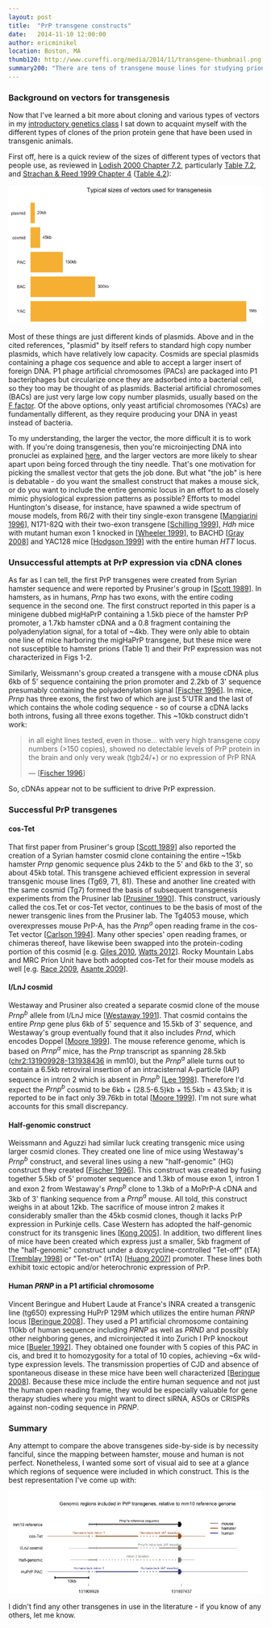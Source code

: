 ```yaml
---
layout: post
title:  "PrP transgene constructs"
date:   2014-11-10 12:00:00
author: ericminikel
location: Boston, MA
thumb120: http://www.cureffi.org/media/2014/11/transgene-thumbnail.png
summary200: "There are tens of transgene mouse lines for studying prions, but they're all based on just four Prnp clones. Here's a side-by-side comparison."
---
```


### Background on vectors for transgenesis

Now that I've learned a bit more about cloning and various types of vectors in my [introductory genetics class](/tag/genetics-201/) I sat down to acquaint myself with the different types of clones of the prion protein gene that have been used in transgenic animals.

First off, here is a quick review of the sizes of different types of vectors that people use, as reviewed in [Lodish 2000 Chapter 7.2](http://www.ncbi.nlm.nih.gov/books/NBK21696/), particularly [Table 7.2](http://www.ncbi.nlm.nih.gov/books/NBK21696/table/A1625/?report=objectonly), and [Strachan & Reed 1999 Chapter 4](http://www.ncbi.nlm.nih.gov/books/NBK7579/) ([Table 4.2](http://www.ncbi.nlm.nih.gov/books/NBK7579/table/A423/?report=objectonly)):

![](/media/2014/11/vector-size-comparison.png)

Most of these things are just different kinds of plasmids. Above and in the cited references, "plasmid" by itself refers to standard high copy number plasmids, which have relatively low capacity. Cosmids are special plasmids containing a phage cos sequence and able to accept a larger insert of foreign DNA. P1 phage artificial chromosomes (PACs) are packaged into P1 bacteriphages but circularize once they are adsorbed into a bacterial cell, so they too may be thought of as plasmids. Bacterial artificial chromosomes (BACs) are just very large low copy number plasmids, usually based on the [F factor](http://en.wikipedia.org/wiki/Fertility_factor). Of the above options, only yeast artificial chromosomes (YACs) are fundamentally different, as they require producing your DNA in yeast instead of bacteria.

To my understanding, the larger the vector, the more difficult it is to work with. If you're doing transgenesis, then you're microinjecting DNA into pronuclei as explained [here](/2014/11/10/genetics-21/), and the larger vectors are more likely to shear apart upon being forced through the tiny needle. That's one motivation for picking the smallest vector that gets the job done. But what "the job" is here is debatable - do you want the smallest construct that makes a mouse sick, or do you want to include the entire genomic locus in an effort to as closely mimic physiological expression patterns as possible? Efforts to model Huntington's disease, for instance, have spawned a wide spectrum of mouse models, from R6/2 with their tiny single-exon transgene [[Mangiarini 1996]], N171-82Q with their two-exon transgene [[Schilling 1999]], *Hdh* mice with mutant human exon 1 knocked in [[Wheeler 1999]], to BACHD [[Gray 2008]] and YAC128 mice [[Hodgson 1999]] with the entire human *HTT* locus.

### Unsuccessful attempts at PrP expression via cDNA clones

As far as I can tell, the first PrP transgenes were created from Syrian hamster sequence and were reported by Prusiner's group in [[Scott 1989]]. In hamsters, as in humans, *Prnp* has two exons, with the entire coding sequence in the second one. The first construct reported in this paper is a minigene dubbed migHaPrP containing a 1.5kb piece of the hamster PrP promoter, a 1.7kb hamster cDNA and a 0.8 fragment containing the polyadenylation signal, for a total of ~4kb. They were only able to obtain one line of mice harboring the migHaPrP transgene, but these mice were not susceptible to hamster prions (Table 1) and their PrP expression was not characterized in Figs 1-2.

Similarly, Weissmann's group created a transgene with a mouse cDNA plus 6kb of 5' sequence containing the prion promoter and 2.2kb of 3' sequence presumably containing the polyadenylation signal [[Fischer 1996]]. In mice, *Prnp* has three exons, the first two of which are just 5'UTR and the last of which contains the whole coding sequence - so of course a cDNA lacks both introns, fusing all three exons together. This ~10kb construct didn't work:

> in all eight lines tested, even in those... with very high transgene copy numbers (>150 copies), showed no detectable levels of PrP protein in the brain and only very weak (tgb24/+) or no expression of PrP RNA
>
> &mdash; [[Fischer 1996]]

So, cDNAs appear not to be sufficient to drive PrP expression.

### Successful PrP transgenes

#### cos-Tet

That first paper from Prusiner's group [[Scott 1989]] also reported the creation of a Syrian hamster cosmid clone containing the entire ~15kb hamster *Prnp* genomic sequence plus 24kb to the 5' and 6kb to the 3', so about 45kb total. This transgene achieved efficient expression in several transgenic mouse lines (Tg69, 71, 81). These and another line created with the same cosmid (Tg7) formed the basis of subsequent transgenesis experiments from the Prusiner lab [[Prusiner 1990]]. This construct, variously called the cos.Tet or cos-Tet vector, continues to be the basis of most of the newer transgenic lines from the Prusiner lab. The Tg4053 mouse, which overexpresses mouse PrP-A, has the <em>Prnp<sup>a</sup></em> open reading frame in the cos-Tet vector [[Carlson 1994]]. Many other species' open reading frames, or chimeras thereof, have likewise been swapped into the protein-coding portion of this cosmid [e.g. [Giles 2010], [Watts 2012]]. Rocky Mountain Labs and MRC Prion Unit have both adopted cos-Tet for their mouse models as well [e.g. [Race 2009], [Asante 2009]].

#### I/LnJ cosmid

Westaway and Prusiner also created a separate cosmid clone of the mouse <em>Prnp<sup>b</sup></em> allele from I/LnJ mice [[Westaway 1991]]. That cosmid contains the entire *Prnp* gene plus 6kb of 5' sequence and 15.5kb of 3' sequence, and Westaway's group eventually found that it also includes *Prnd*, which encodes Doppel [[Moore 1999]]. The mouse reference genome, which is based on <em>Prnp<sup>a</sup></em> mice, has the *Prnp* transcript as spanning 28.5kb ([chr2:131909928-131938436](http://genome.ucsc.edu/cgi-bin/hgTracks?db=mm10&position=chr2%3A131909928-131938436&hgsid=394602175_958oqH8aGOkzNeTkRZAx3DBMKGgW) in mm10), but the  <em>Prnp<sup>a</sup></em> allele turns out to contain a 6.5kb retroviral insertion of an intracisternal A-particle (IAP) sequence in intron 2 which is absent in <em>Prnp<sup>b</sup></em> [[Lee 1998]]. Therefore I'd expect the <em>Prnp<sup>b</sup></em> cosmid to be 6kb + (28.5-6.5)kb + 15.5kb = 43.5kb; it is reported to be in fact only 39.76kb in total [[Moore 1999]]. I'm not sure what accounts for this small discrepancy.

#### Half-genomic construct

Weissmann and Aguzzi had similar luck creating transgenic mice using larger cosmid clones. They created one line of mice using Westaway's <em>Prnp<sup>b</sup></em> construct, and several lines using a new "half-genomic" (HG) construct they created [[Fischer 1996]]. This construct was created by fusing together 5.5kb of 5' promoter sequence and 1.3kb of mouse exon 1, intron 1 and exon 2 from Westaway's <em>Prnp<sup>b</sup></em> clone to 1.3kb of a MoPrP-A cDNA and 3kb of 3' flanking sequence from a <em>Prnp<sup>a</sup></em> mouse. All told, this construct weighs in at about 12kb. The sacrifice of mouse intron 2 makes it considerably smaller than the 45kb cosmid clones, though it lacks PrP expression in Purkinje cells. Case Western has adopted the half-genomic construct for its transgenic lines [[Kong 2005]]. In addition, two different lines of mice have been created which express just a smaller, 5kb fragment of the "half-genomic" construct under a doxycycline-controlled "Tet-off" (tTA) [[Tremblay 1998]] or "Tet-on" (rtTA) [[Huang 2007]] promoter. These lines both exhibit toxic ectopic and/or heterochronic expression of PrP.

#### Human *PRNP* in a P1 artificial chromosome 

Vincent Beringue and Hubert Laude at France's INRA created a transgenic line (tg650) expressing HuPrP 129M which utilizes the entire human *PRNP* locus [[Beringue 2008]]. They used a P1 artificial chromosome containing 110kb of human sequence including 
*PRNP* as well as *PRND* and possibly other neighboring genes, and microinjected it into Zurich I PrP knockout mice [[Bueler 1992]]. They obtained one founder with 5 copies of this PAC in cis, and bred it to homozygosity for a total of 10 copies, achieving ~6x wild-type expression levels. The transmission properties of CJD and absence of spontaneous disease in these mice have been well characterized [[Beringue 2008]]. Because these mice include the entire human sequence and not just the human open reading frame, they would be especially valuable for gene therapy studies where you might want to direct siRNA, ASOs or CRISPRs against non-coding sequence in *PRNP*.

### Summary

Any attempt to compare the above transgenes side-by-side is by necessity fanciful, since the mapping between hamster, mouse and human is not perfect. Nonetheless, I wanted some sort of visual aid to see at a glance which regions of sequence were included in which construct. This is the best representation I've come up with:

![](/media/2014/11/transgene-comparison.png)

I didn't find any other transgenes in use in the literature - if you know of any others, let me know.


[Mangiarini 1996]: http://www.ncbi.nlm.nih.gov/pubmed/8898202 "Mangiarini L, Sathasivam K, Seller M, Cozens B, Harper A, Hetherington C, Lawton M, Trottier Y, Lehrach H, Davies SW, Bates GP. Exon 1 of the HD gene with  an expanded CAG repeat is sufficient to cause a progressive neurological phenotype in transgenic mice. Cell. 1996 Nov 1;87(3):493-506. PubMed PMID: 8898202."

[Schilling 1999]: http://www.ncbi.nlm.nih.gov/pubmed/9949199 "Schilling G, Becher MW, Sharp AH, Jinnah HA, Duan K, Kotzuk JA, Slunt HH, Ratovitski T, Cooper JK, Jenkins NA, Copeland NG, Price DL, Ross CA, Borchelt DR. Intranuclear inclusions and neuritic aggregates in transgenic mice expressing a mutant N-terminal fragment of huntingtin. Hum Mol Genet. 1999 Mar;8(3):397-407. Erratum in: Hum Mol Genet 1999 May;8(5):943. PubMed PMID: 9949199."

[Wheeler 1999]: http://www.ncbi.nlm.nih.gov/pubmed/9887339 "Wheeler VC, Auerbach W, White JK, Srinidhi J, Auerbach A, Ryan A, Duyao MP, Vrbanac V, Weaver M, Gusella JF, Joyner AL, MacDonald ME. Length-dependent gametic CAG repeat instability in the Huntington's disease knock-in mouse. Hum Mol Genet. 1999 Jan;8(1):115-22. PubMed PMID: 9887339."

[Hodgson 1999]: http://www.ncbi.nlm.nih.gov/pubmed/10402204 "Hodgson JG, Agopyan N, Gutekunst CA, Leavitt BR, LePiane F, Singaraja R, Smith DJ, Bissada N, McCutcheon K, Nasir J, Jamot L, Li XJ, Stevens ME, Rosemond E, Roder JC, Phillips AG, Rubin EM, Hersch SM, Hayden MR. A YAC mouse model for Huntington's disease with full-length mutant huntingtin, cytoplasmic toxicity, and selective striatal neurodegeneration. Neuron. 1999 May;23(1):181-92. PubMed PMID: 10402204."

[Gray 2008]: http://www.ncbi.nlm.nih.gov/pubmed/18550760 "Gray M, Shirasaki DI, Cepeda C, André VM, Wilburn B, Lu XH, Tao J, Yamazaki I, Li SH, Sun YE, Li XJ, Levine MS, Yang XW. Full-length human mutant huntingtin with a stable polyglutamine repeat can elicit progressive and selective neuropathogenesis in BACHD mice. J Neurosci. 2008 Jun 11;28(24):6182-95. doi: 10.1523/JNEUROSCI.0857-08.2008. PubMed PMID: 18550760; PubMed Central PMCID: PMC2630800."

[Scott 1989]: http://www.ncbi.nlm.nih.gov/pubmed/2574076 "Scott M, Foster D, Mirenda C, Serban D, Coufal F, Wälchli M, Torchia M, Groth  D, Carlson G, DeArmond SJ, Westaway D, Prusiner SB. Transgenic mice expressing hamster prion protein produce species-specific scrapie infectivity and amyloid plaques. Cell. 1989 Dec 1;59(5):847-57. PubMed PMID: 2574076."

[Prusiner 1990]: http://www.ncbi.nlm.nih.gov/pubmed/1977523 "Prusiner SB, Scott M, Foster D, Pan KM, Groth D, Mirenda C, Torchia M, Yang SL, Serban D, Carlson GA, et al. Transgenetic studies implicate interactions between homologous PrP isoforms in scrapie prion replication. Cell. 1990 Nov 16;63(4):673-86. PubMed PMID: 1977523."

[Giles 2010]: http://www.ncbi.nlm.nih.gov/pubmed/20695008/ "Giles K, Glidden DV, Patel S, Korth C, Groth D, Lemus A, DeArmond SJ, Prusiner SB. Human prion strain selection in transgenic mice. Ann Neurol. 2010 Aug;68(2):151-61. doi: 10.1002/ana.22104. PubMed PMID: 20695008; PubMed Central PMCID: PMC2935907."

[Moore 1999]: http://www.ncbi.nlm.nih.gov/pubmed/10525406 "Moore RC, Lee IY, Silverman GL, Harrison PM, Strome R, Heinrich C, Karunaratne A, Pasternak SH, Chishti MA, Liang Y, Mastrangelo P, Wang K, Smit AF, Katamine S, Carlson GA, Cohen FE, Prusiner SB, Melton DW, Tremblay P, Hood LE, Westaway D. Ataxia in prion protein (PrP)-deficient mice is associated with upregulation of the novel PrP-like protein doppel. J Mol Biol. 1999 Oct 1;292(4):797-817. PubMed  PMID: 10525406."

[Watts 2012]: http://www.ncbi.nlm.nih.gov/pubmed/22331873 "Watts JC, Giles K, Stöhr J, Oehler A, Bhardwaj S, Grillo SK, Patel S, DeArmond SJ, Prusiner SB. Spontaneous generation of rapidly transmissible prions in transgenic mice expressing wild-type bank vole prion protein. Proc Natl Acad Sci  U S A. 2012 Feb 28;109(9):3498-503. doi: 10.1073/pnas.1121556109. Epub 2012 Feb 13. PubMed PMID: 22331873; PubMed Central PMCID: PMC3295307."

[Westaway 1991]: http://www.ncbi.nlm.nih.gov/pubmed/1676894 "Westaway D, Mirenda CA, Foster D, Zebarjadian Y, Scott M, Torchia M, Yang SL,  Serban H, DeArmond SJ, Ebeling C, et al. Paradoxical shortening of scrapie incubation times by expression of prion protein transgenes derived from long incubation period mice. Neuron. 1991 Jul;7(1):59-68. PubMed PMID: 1676894."

[Moore 1999]: http://www.ncbi.nlm.nih.gov/pubmed/10525406 "Moore RC, Lee IY, Silverman GL, Harrison PM, Strome R, Heinrich C, Karunaratne A, Pasternak SH, Chishti MA, Liang Y, Mastrangelo P, Wang K, Smit AF, Katamine S, Carlson GA, Cohen FE, Prusiner SB, Melton DW, Tremblay P, Hood LE, Westaway D. Ataxia in prion protein (PrP)-deficient mice is associated with upregulation of the novel PrP-like protein doppel. J Mol Biol. 1999 Oct 1;292(4):797-817. PubMed  PMID: 10525406."

[Tremblay 1998]: http://www.ncbi.nlm.nih.gov/pubmed/9770528/ "Tremblay P, Meiner Z, Galou M, Heinrich C, Petromilli C, Lisse T, Cayetano J,  Torchia M, Mobley W, Bujard H, DeArmond SJ, Prusiner SB. Doxycycline control of prion protein transgene expression modulates prion disease in mice. Proc Natl Acad Sci U S A. 1998 Oct 13;95(21):12580-5. PubMed PMID: 9770528; PubMed Central  PMCID: PMC22873."

[Huang 2007]: http://www.ncbi.nlm.nih.gov/pubmed/17420473 "Huang S, Liang J, Zheng M, Li X, Wang M, Wang P, Vanegas D, Wu D, Chakraborty  B, Hays AP, Chen K, Chen SG, Booth S, Cohen M, Gambetti P, Kong Q. Inducible overexpression of wild-type prion protein in the muscles leads to a primary myopathy in transgenic mice. Proc Natl Acad Sci U S A. 2007 Apr 17;104(16):6800-5. Epub 2007 Apr 9. PubMed PMID: 17420473; PubMed Central PMCID:  PMC1871865."

[Lee 1998]: http://www.ncbi.nlm.nih.gov/pubmed/9799790 "Lee IY, Westaway D, Smit AF, Wang K, Seto J, Chen L, Acharya C, Ankener M, Baskin D, Cooper C, Yao H, Prusiner SB, Hood LE. Complete genomic sequence and analysis of the prion protein gene region from three mammalian species. Genome Res. 1998 Oct;8(10):1022-37. PubMed PMID: 9799790."

[Race 2009]: http://www.ncbi.nlm.nih.gov/pubmed/19788803/ "Race B, Meade-White KD, Miller MW, Barbian KD, Rubenstein R, LaFauci G, Cervenakova L, Favara C, Gardner D, Long D, Parnell M, Striebel J, Priola SA, Ward A, Williams ES, Race R, Chesebro B. Susceptibilities of nonhuman primates to chronic wasting disease. Emerg Infect Dis. 2009 Sep;15(9):1366-76. doi: 10.3201/eid1509.090253. PubMed PMID: 19788803; PubMed Central PMCID: PMC2819871."

[Asante 2009]: http://www.ncbi.nlm.nih.gov/pubmed/19218199 "Asante EA, Gowland I, Grimshaw A, Linehan JM, Smidak M, Houghton R, Osiguwa O, Tomlinson A, Joiner S, Brandner S, Wadsworth JD, Collinge J. Absence of spontaneous disease and comparative prion susceptibility of transgenic mice expressing mutant human prion proteins. J Gen Virol. 2009 Mar;90(Pt 3):546-58. doi: 10.1099/vir.0.007930-0. PubMed PMID: 19218199; PubMed Central PMCID: PMC2885063."

[Kong 2005]: http://www.ncbi.nlm.nih.gov/pubmed/16135751 "Kong Q, Huang S, Zou W, Vanegas D, Wang M, Wu D, Yuan J, Zheng M, Bai H, Deng  H, Chen K, Jenny AL, O'Rourke K, Belay ED, Schonberger LB, Petersen RB, Sy MS, Chen SG, Gambetti P. Chronic wasting disease of elk: transmissibility to humans examined by transgenic mouse models. J Neurosci. 2005 Aug 31;25(35):7944-9. PubMed PMID: 16135751."

[Beringue 2008]: http://www.ncbi.nlm.nih.gov/pubmed/18183299/ "Béringue V, Le Dur A, Tixador P, Reine F, Lepourry L, Perret-Liaudet A, Haïk S, Vilotte JL, Fontés M, Laude H. Prominent and persistent extraneural infection  in human PrP transgenic mice infected with variant CJD. PLoS One. 2008 Jan 9;3(1):e1419. doi: 10.1371/journal.pone.0001419. PubMed PMID: 18183299; PubMed Central PMCID: PMC2171367."

[Bueler 1992]: http://www.ncbi.nlm.nih.gov/pubmed/1373228 "Büeler H, Fischer M, Lang Y, Bluethmann H, Lipp HP, DeArmond SJ, Prusiner SB,  Aguet M, Weissmann C. Normal development and behaviour of mice lacking the neuronal cell-surface PrP protein. Nature. 1992 Apr 16;356(6370):577-82. PubMed PMID: 1373228."

[Fischer 1996]: http://www.ncbi.nlm.nih.gov/pubmed/8635458/ "Fischer M, Rülicke T, Raeber A, Sailer A, Moser M, Oesch B, Brandner S, Aguzzi A, Weissmann C. Prion protein (PrP) with amino-proximal deletions restoring susceptibility of PrP knockout mice to scrapie. EMBO J. 1996 Mar 15;15(6):1255-64. PubMed PMID: 8635458; PubMed Central PMCID: PMC450028."

[Carlson 1994]: http://www.ncbi.nlm.nih.gov/pubmed/7911243/ "Carlson GA, Ebeling C, Yang SL, Telling G, Torchia M, Groth D, Westaway D, DeArmond SJ, Prusiner SB. Prion isolate specified allotypic interactions between  the cellular and scrapie prion proteins in congenic and transgenic mice. Proc Natl Acad Sci U S A. 1994 Jun 7;91(12):5690-4. PubMed PMID: 7911243; PubMed Central PMCID: PMC44062."

